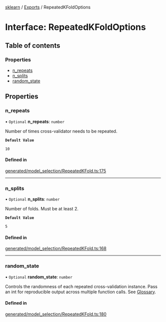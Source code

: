 [sklearn](../readme.md) / [Exports](../modules.md) / RepeatedKFoldOptions

# Interface: RepeatedKFoldOptions

## Table of contents

### Properties

- [n\_repeats](RepeatedKFoldOptions.md#n_repeats)
- [n\_splits](RepeatedKFoldOptions.md#n_splits)
- [random\_state](RepeatedKFoldOptions.md#random_state)

## Properties

### n\_repeats

• `Optional` **n\_repeats**: `number`

Number of times cross-validator needs to be repeated.

**`Default Value`**

`10`

#### Defined in

[generated/model_selection/RepeatedKFold.ts:175](https://github.com/transitive-bullshit/scikit-learn-ts/blob/367336a/packages/sklearn/src/generated/model_selection/RepeatedKFold.ts#L175)

___

### n\_splits

• `Optional` **n\_splits**: `number`

Number of folds. Must be at least 2.

**`Default Value`**

`5`

#### Defined in

[generated/model_selection/RepeatedKFold.ts:168](https://github.com/transitive-bullshit/scikit-learn-ts/blob/367336a/packages/sklearn/src/generated/model_selection/RepeatedKFold.ts#L168)

___

### random\_state

• `Optional` **random\_state**: `number`

Controls the randomness of each repeated cross-validation instance. Pass an int for reproducible output across multiple function calls. See [Glossary](../../glossary.html#term-random_state).

#### Defined in

[generated/model_selection/RepeatedKFold.ts:180](https://github.com/transitive-bullshit/scikit-learn-ts/blob/367336a/packages/sklearn/src/generated/model_selection/RepeatedKFold.ts#L180)
